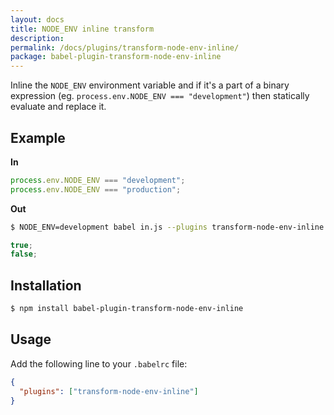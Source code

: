 ```yaml
---
layout: docs
title: NODE_ENV inline transform
description:
permalink: /docs/plugins/transform-node-env-inline/
package: babel-plugin-transform-node-env-inline
---
```


Inline the `NODE_ENV` environment variable and if it's a part of a binary expression
(eg. `process.env.NODE_ENV === "development"`) then statically evaluate and replace it.

## Example

**In**

```javascript
process.env.NODE_ENV === "development";
process.env.NODE_ENV === "production";
```

**Out**

```sh
$ NODE_ENV=development babel in.js --plugins transform-node-env-inline
```

```javascript
true;
false;
```

## Installation

```sh
$ npm install babel-plugin-transform-node-env-inline
```

## Usage

Add the following line to your `.babelrc` file:

```json
{
  "plugins": ["transform-node-env-inline"]
}
```
